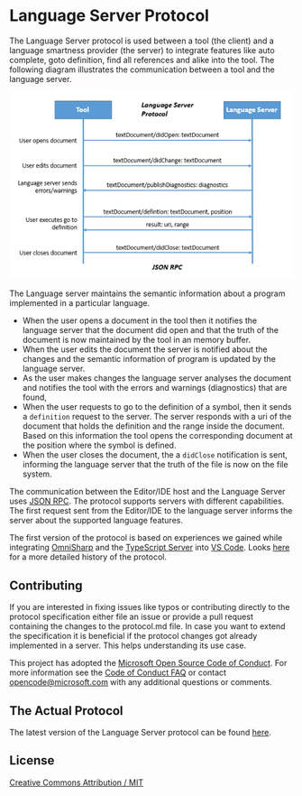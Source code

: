 # Language Server Protocol

The Language Server protocol is used between a tool (the client) and a language smartness provider (the server) to integrate features 
like auto complete, goto definition, find all references and alike into the tool. The following diagram illustrates the communication between a tool and the language server.

![Interaction diagram](images/interaction-diagram.png)

The Language server maintains the semantic information about a program implemented in a particular language. 
* When the user opens a document in the tool then it notifies the language server that the document did open and that the truth of the document is now maintained by the tool in an memory buffer. 
* When the user edits the document the server is notified about the changes and the semantic information of program is updated by the language server.
* As the user makes changes the language server analyses the document and notifies the tool with the errors and warnings (diagnostics) that are found,
* When the user requests to go to the definition of a symbol, then it sends a `definition` request to the server. The server responds with a uri of the document that holds the definition and the range inside the document. Based on this information the tool opens the corresponding document at the position where the symbol is defined.
* When the user closes the document, the a `didClose` notification is sent, informing the language server that the truth of the file is now on the file system.

The communication between the Editor/IDE host and the Language Server uses [JSON RPC](http://www.jsonrpc.org/). The protocol supports servers with different capabilities. The first request sent from the Editor/IDE to the language server informs the server about the supported language features.


The first version of the protocol is based on experiences we gained while
integrating [OmniSharp](http://www.omnisharp.net/) and the [TypeScript Server](https://github.com/Microsoft/TypeScript/tree/master/src/server) into 
[VS Code](https://code.visualstudio.com/). Looks [here](https://github.com/Microsoft/language-server-protocol/wiki/Protocol-History) for a more detailed
history of the protocol.

## Contributing
If you are interested in fixing issues like typos or contributing directly to the protocol specification either file an issue or provide a pull request
containing the changes to the protocol.md file. In case you want to extend the specification it is beneficial if the protocol changes got already implemented
in a server. This helps understanding its use case.

This project has adopted the [Microsoft Open Source Code of Conduct](https://opensource.microsoft.com/codeofconduct/). For more information see the [Code of Conduct FAQ](https://opensource.microsoft.com/codeofconduct/faq/) or contact [opencode@microsoft.com](mailto:opencode@microsoft.com) with any additional questions or comments.

## The Actual Protocol

The latest version of the Language Server protocol can be found [here](protocol.md).

## License
[Creative Commons Attribution / MIT](LICENSE.txt)